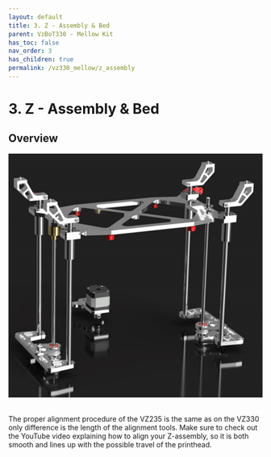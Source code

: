 ```yaml
---
layout: default
title: 3. Z - Assembly & Bed
parent: VzBoT330 - Mellow Kit
has_toc: false
nav_order: 3
has_children: true
permalink: /vz330_mellow/z_assembly
---
```


# 3. Z - Assembly & Bed

## Overview
![Z Overview](../assets/images/manual/vz330_mellow/z_assembly/overview.png)
<br>
<br>

The proper alignment procedure of the VZ235 is the same as on the VZ330 only difference is the length of the alignment tools. Make sure to check out the YouTube video explaining how to align your Z-assembly, so it is both smooth and lines up with the possible travel of the printhead.